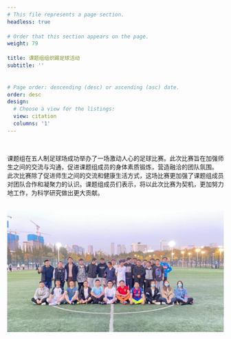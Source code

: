 ```yaml
---
# This file represents a page section.
headless: true

# Order that this section appears on the page.
weight: 79

title: 课题组组织踢足球活动
subtitle: ''


# Page order: descending (desc) or ascending (asc) date.
order: desc
design:
  # Choose a view for the listings:
  view: citation
  columns: '1'
---
```


<br />

课题组在五人制足球场成功举办了一场激动人心的足球比赛。此次比赛旨在加强师生之间的交流与沟通，促进课题组成员的身体素质锻炼，营造融洽的团队氛围。
<br />
此次比赛除了促进师生之间的交流和健康生活方式，这场比赛更加强了课题组成员对团队合作和凝聚力的认识。课题组成员们表示，将以此次比赛为契机，更加努力地工作，为科学研究做出更大贡献。

<br />

<div style="display: flex; justify-content: center;">
    <img src="content.assets/zuqiu.jpg" alt="image" />
</div>
<br />



<br />